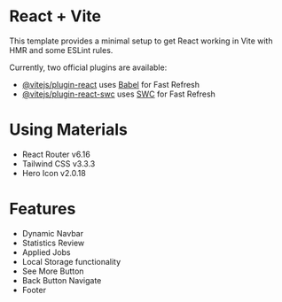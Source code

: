# React + Vite

This template provides a minimal setup to get React working in Vite with HMR and some ESLint rules.

Currently, two official plugins are available:

- [@vitejs/plugin-react](https://github.com/vitejs/vite-plugin-react/blob/main/packages/plugin-react/README.md) uses [Babel](https://babeljs.io/) for Fast Refresh
- [@vitejs/plugin-react-swc](https://github.com/vitejs/vite-plugin-react-swc) uses [SWC](https://swc.rs/) for Fast Refresh

# Using Materials

- React Router v6.16
- Tailwind CSS v3.3.3
- Hero Icon v2.0.18

# Features

- Dynamic Navbar
- Statistics Review
- Applied Jobs
- Local Storage functionality 
- See More Button
- Back Button Navigate
- Footer
